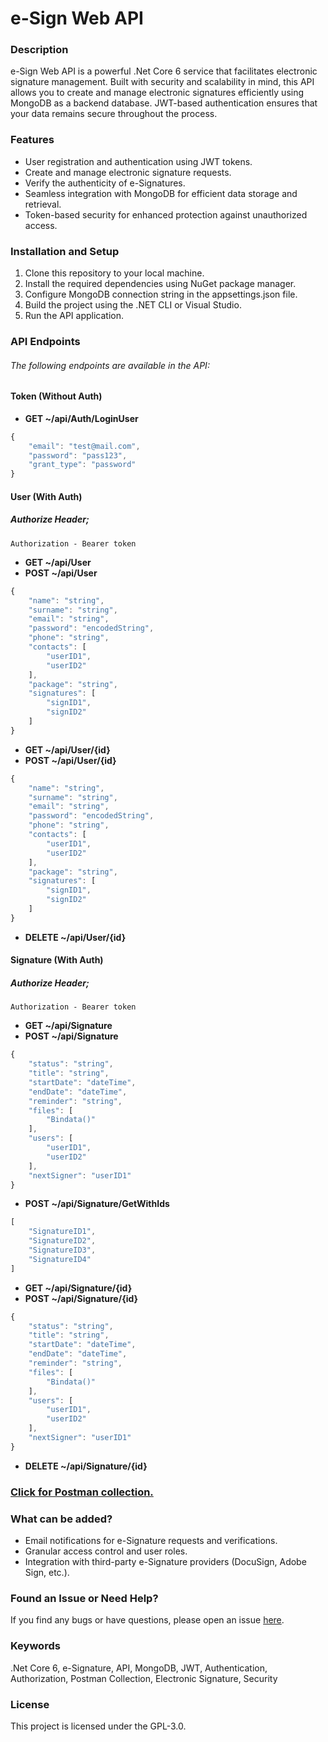 # e-Sign Web API

### Description
e-Sign Web API is a powerful .Net Core 6 service that facilitates electronic signature management. Built with security and scalability in mind, this API allows you to create and manage electronic signatures efficiently using MongoDB as a backend database. JWT-based authentication ensures that your data remains secure throughout the process.

### Features
- User registration and authentication using JWT tokens.
- Create and manage electronic signature requests.
- Verify the authenticity of e-Signatures.
- Seamless integration with MongoDB for efficient data storage and retrieval.
- Token-based security for enhanced protection against unauthorized access.

### Installation and Setup
1. Clone this repository to your local machine.
2. Install the required dependencies using NuGet package manager.
3. Configure MongoDB connection string in the appsettings.json file.
4. Build the project using the .NET CLI or Visual Studio.
5. Run the API application.

### API Endpoints
###### The following endpoints are available in the API:

#### **Token (Without Auth)**

- **GET ~/api/Auth/LoginUser**

```javascript
{
	"email": "test@mail.com",
	"password": "pass123",
	"grant_type": "password"
}
```

#### **User (With Auth)**
##### **Authorize Header;**
```
Authorization - Bearer token
```
- **GET ~/api/User**
- **POST ~/api/User**
```javascript
{
	"name": "string",
	"surname": "string",
	"email": "string",
	"password": "encodedString",
	"phone": "string",
	"contacts": [
		"userID1",
		"userID2"
	],
	"package": "string",
	"signatures": [
		"signID1",
		"signID2"
	]
}
```
- **GET ~/api/User/{id}**
- **POST ~/api/User/{id}**
```javascript
{
	"name": "string",
	"surname": "string",
	"email": "string",
	"password": "encodedString",
	"phone": "string",
	"contacts": [
		"userID1",
		"userID2"
	],
	"package": "string",
	"signatures": [
		"signID1",
		"signID2"
	]
}
```
- **DELETE ~/api/User/{id}**

#### **Signature (With Auth)**
##### **Authorize Header;**
```
Authorization - Bearer token
```
- **GET ~/api/Signature**
- **POST ~/api/Signature**
```javascript
{
	"status": "string",
	"title": "string",
	"startDate": "dateTime",
	"endDate": "dateTime",
	"reminder": "string",
	"files": [
		"Bindata()"
	],
	"users": [
		"userID1",
		"userID2"
	],
	"nextSigner": "userID1"
}
```
- **POST ~/api/Signature/GetWithIds**
```javascript
[
	"SignatureID1",
	"SignatureID2",
	"SignatureID3",
	"SignatureID4"
]
```
- **GET ~/api/Signature/{id}**
- **POST ~/api/Signature/{id}**
```javascript
{
	"status": "string",
	"title": "string",
	"startDate": "dateTime",
	"endDate": "dateTime",
	"reminder": "string",
	"files": [
		"Bindata()"
	],
	"users": [
		"userID1",
		"userID2"
	],
	"nextSigner": "userID1"
}
```
- **DELETE ~/api/Signature/{id}**

### [Click for Postman collection.](https://github.com/dogukanzder/eSignWebAPI-AspNetCore6/blob/master/e-SignInnosaApi.postman_collection.json)

### What can be added?
- Email notifications for e-Signature requests and verifications.
- Granular access control and user roles.
- Integration with third-party e-Signature providers (DocuSign, Adobe Sign, etc.).

### Found an Issue or Need Help?
If you find any bugs or have questions, please open an issue [here](https://github.com/dogukanzder/eSignWebAPI-AspNetCore6/issues "here").

### Keywords
.Net Core 6, e-Signature, API, MongoDB, JWT, Authentication, Authorization, Postman Collection, Electronic Signature, Security

### License
This project is licensed under the GPL-3.0.
